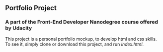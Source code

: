 ## Portfolio Project

### A part of the Front-End Developer Nanodegree course offered by Udacity

This project is a personal portfolio mockup, to develop html and css skills.
<br>To see it, simply clone or download this project, and run _index.html_.
